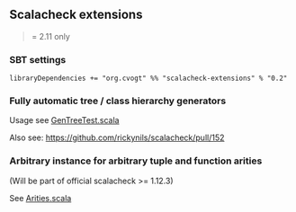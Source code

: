 ## Scalacheck extensions

>= 2.11 only

### SBT settings

    libraryDependencies += "org.cvogt" %% "scalacheck-extensions" % "0.2"

### Fully automatic tree / class hierarchy generators 

Usage see [GenTreeTest.scala](src/test/scala/GenTreeTest.scala)

Also see: https://github.com/rickynils/scalacheck/pull/152

### Arbitrary instance for arbitrary tuple and function arities

(Will be part of official scalacheck >= 1.12.3)

See [Arities.scala](src/main/scala/Arities.scala)
